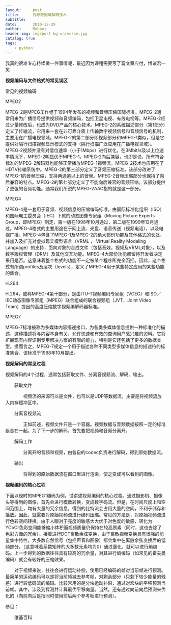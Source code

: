 ```yaml
---
layout:     post
title:      视频数据编解码技术
subtitle:   
date:       2010-12-29
author:     Mehaei
header-img: img/post-bg-universe.jpg
catalog: true
tags:
    - python
---
```

我真的很难专心持续做一件事情呢，最近因为课程需要写了篇文章应付，博诸君一笑

**视频编码与文件格式的常见误区**

常见的视频编码

MPEG2

MPEG-2是MPEG工作组于1994年发布的视频和音频压缩国际标准。MPEG-2通常用来为广播信号提供视频和音频编码，包括卫星电视、有线电视等。MPEG-2经过少量修改后，也成为DVD产品的核心技术。MPEG-2的系统描述部分（第1部分）定义了传输流，它用来一套在非可靠介质上传输数字视频信号和音频信号的机制，主要用在广播电视领域。MPEG-2的第二部分即视频部分和MPEG-1类似，但是它提供对隔行扫描视频显示模式的支持（隔行扫描广泛应用在广播电视领域）。MPEG-2视频并没有对低位速率（小于1Mbps）进行优化，在3Mbit/s及以上位速率情况下，MPEG-2明显优于MPEG-1。MPEG-2向后兼容，也即是说，所有符合标准的MPEG-2解码器也能够正常播放MPEG-1视频流。MPEG-2技术也应用在了HDTV传输系统中。MPEG-2的第三部分定义了音频压缩标准。该部分改进了MPEG-1的音频压缩，支持两通道以上的音频。MPEG-2音频压缩部分也保持了向后兼容的特点。MPEG-2的第七部分定义了不能向后兼容的音频压缩。该部分提供了更强的音频功能。通常我们所说的MPEG-2AAC指的就是这一部分。

MPEG4

MPEG-4是一套用于音频、视频信息的压缩编码标准，由国际标准化组织（ISO）和国际电工委员会（IEC）下属的动态图像专家组（Moving Picture Experts Group，即MPEG）制定，第一版在1998年10月通过，第二版在1999年12月通过。MPEG-4格式的主要用途在于网上流、光盘、语音传送（视频电话），以及电视广播。MPEG-4包含了MPEG-1及MPEG-2的绝大部份功能及其他格式的长处，并加入及扩充对虚拟现实模型语言（VRML ， Virtual Reality Modeling Language）的支持，面向对象的合成文件（包括音效，视频及VRML对象），以及数字版权管理（DRM）及其他交互功能。MPEG-4大部份功能都留待开发者决定采用是否。这意味着整个格式的功能不一定被某个程序所完全函括。因此，这个格式有所谓profiles及层次（levels），定义了MPEG-4用于某些特定应用的某些功能的集合。

H.264

H.264，或称MPEG-4第十部分，是由ITU-T视频编码专家组（VCEG）和ISO／IEC动态图像专家组（MPEG）联合组成的联合视频组（JVT，Joint Video Team）提出的高度压缩数字视频编解码器标准。

MPEG7 

MPEG-7标准被称为多媒体内容描述接口，为各类多媒体信息提供一种标准化的描述，这种描述将与内容本身有关，允许快速和有效的查询用户感兴趣的资料。它将扩展现有内容识别专用解决方案的有限的能力，特别是它还包括了更多的数据类型。换而言之，MPEG-7规定一个用于描述各种不同类型多媒体信息的描述符的标准集合。该标准于1998年10月提出。 

**视频解码的常见过程**

视频解码的4个过程，通常包括获取文件、分离音视频流、解码、输出。

　　获取文件

　　　　视频流的来源可以是文件，也可以是UDP等数据流，主要是将视频流放入内存缓冲区中。

　　分离音视频流

　　　　正如前述，视频文件只是一个容器。视频数据与音频数据按照一定的标准组合在一起。为了下一步的解码，首先要把视频和音频分离开。

　　解码工作

　　　　分离开的音频和视频，由各自的codec负责进行解码，得到原始数据流。

　　输出

　　　　将得到的原始数据流在窗口里进行渲染，使之变成可以看到的图像。

**视频编码的核心过程**

下面以现时的MPEG1编码为例，试讲述视频编码的核心过程。通过摄影机、摄像头等得到的图像，首先会进行模数转换，变成数字码流。但是，在时间尺度上和空间范围上，均有大量的冗余信息，得到的比特流会占用大量的空间，不利于储存和播放。因此，就需要对原始视频流进行编码压缩。常见的方法是，对原始视频流进行色彩空间转换。由于人眼对于亮度的敏感大大优于对色度的敏感，转化为YCbCr色彩空间能够缩小体积而视频质量仍保持在较高质素（同时，这也去除了色彩方面的冗余）。接着进行DCT离散余弦变换，由于离散视频变换具有很强的能量集中特性，大多数自然信号（包括声音和图像）都会集中在离散余弦变换后的低频部分。（这意味着系数矩阵的大多数元素均为0）通过量化，就可以进行熵编码。上一步得到的数据往往具有较高的冗余量，对其进行熵编码（如常见的霍夫曼编码）就会有较好的压缩效果。

　　对于视频来说，往往会进行运动补偿，使用已经编码的帧对当前帧进行预测。最简单的运动编码可以是将当前帧减去参考帧，对剩余部分（只剩下较少能量的残差）进行较低码流的编码。比较常用的是分块运动补偿，通过对宏块的平移预测当前帧。其中，涉及到探测并计算最优平移向量。当然，还有通过向前向后预测来优化的（向前向后是指同时使用前后两个参考帧进行预测）。

参见：

　　维基百科
